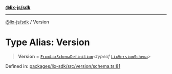 [**@lix-js/sdk**](../README.md)

***

[@lix-js/sdk](../README.md) / Version

# Type Alias: Version

> **Version** = [`FromLixSchemaDefinition`](FromLixSchemaDefinition.md)\<*typeof* [`LixVersionSchema`](../variables/LixVersionSchema.md)\>

Defined in: [packages/lix-sdk/src/version/schema.ts:81](https://github.com/opral/monorepo/blob/b744c06f94e2e95227e07cc6016002a653e430d8/packages/lix-sdk/src/version/schema.ts#L81)
